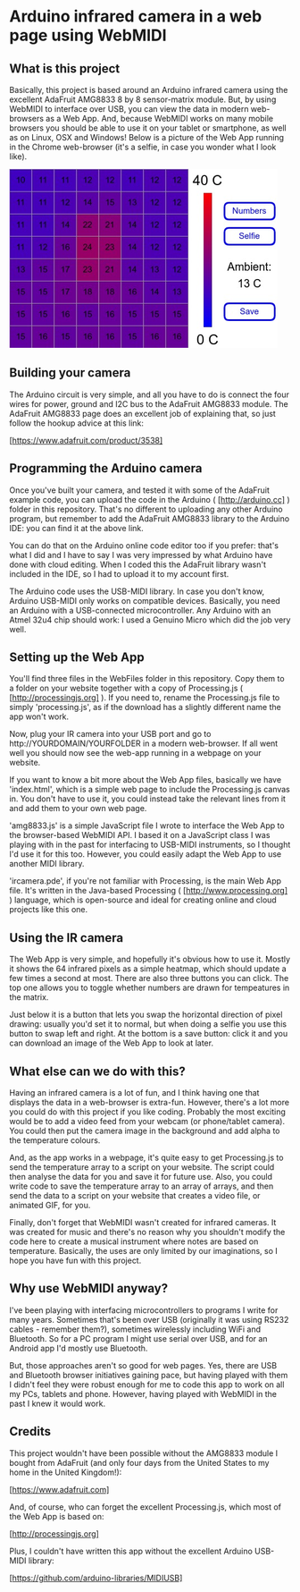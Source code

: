 # Arduino infrared camera in a web page using WebMIDI

## What is this project

Basically, this project is based around an Arduino infrared camera using the excellent AdaFruit AMG8833 8 by 8 sensor-matrix module. But, by using WebMIDI to interface over USB, you can view the data in modern web-browsers as a Web App. And, because WebMIDI works on many mobile browsers you should be able to use it on your tablet or smartphone, as well as on Linux, OSX and Windows! Below is a picture of the Web App running in the Chrome web-browser (it's a selfie, in case you wonder what I look like).


![alt text](https://github.com/drandrewthomas/IRDuinoMIDICamera/blob/master/Images/ircamera.jpg "An of the IR data saved from the Web App")

## Building your camera

The Arduino circuit is very simple, and all you have to do is connect the four wires for power, ground and I2C bus to the AdaFruit AMG8833 module. The AdaFruit AMG8833 page does an excellent job of explaining that, so just follow the hookup advice at this link:

[https://www.adafruit.com/product/3538]

## Programming the Arduino camera

Once you've built your camera, and tested it with some of the AdaFruit example code, you can upload the code in the Arduino ( [http://arduino.cc] ) folder in this repository. That's no different to uploading any other Arduino program, but remember to add the AdaFruit AMG8833 library to the Arduino IDE: you can find it at the above link.

You can do that on the Arduino online code editor too if you prefer: that's what I did and I have to say I was very impressed by what Arduino have done with cloud editing. When I coded this the AdaFruit library wasn't included in the IDE, so I had to upload it to my account first.

The Arduino code uses the USB-MIDI library. In case you don't know, Arduino USB-MIDI only works on compatible devices. Basically, you need an Arduino with a USB-connected microcontroller. Any Arduino with an Atmel 32u4 chip should work: I used a Genuino Micro which did the job very well.

## Setting up the Web App

You'll find three files in the WebFiles folder in this repository. Copy them to a folder on your website together with a copy of Processing.js ( [http://processingjs.org] ). If you need to, rename the Processing.js file to simply 'processing.js', as if the download has a slightly different name the app won't work.

Now, plug your IR camera into your USB port and go to http://YOURDOMAIN/YOURFOLDER in a modern web-browser. If all went well you should now see the web-app running in a webpage on your website.

If you want to know a bit more about the Web App files, basically we have 'index.html', which is a simple web page to include the Processing.js canvas in. You don't have to use it, you could instead take the relevant lines from it and add them to your own web page.

'amg8833.js' is a simple JavaScript file I wrote to interface the Web App to the browser-based WebMIDI API. I based it on a JavaScript class I was playing with in the past for interfacing to USB-MIDI instruments, so I thought I'd use it for this too. However, you could easily adapt the Web App to use another MIDI library.

'ircamera.pde', if you're not familiar with Processing, is the main Web App file. It's written in the Java-based Processing ( [http://www.processing.org] ) language, which is open-source and ideal for creating online and cloud projects like this one.

## Using the IR camera

The Web App is very simple, and hopefully it's obvious how to use it. Mostly it shows the 64 infrared pixels as a simple heatmap, which should update a few times a second at most. There are also three buttons you can click. The top one allows you to toggle whether numbers are drawn for tempeatures in the matrix.

Just below it is a button that lets you swap the horizontal direction of pixel drawing: usually you'd set it to normal, but when doing a selfie you use this button to swap left and right. At the bottom is a save button: click it and you can download an image of the Web App to look at later.

## What else can we do with this?

Having an infrared camera is a lot of fun, and I think having one that displays the data in a web-browser is extra-fun. However, there's a lot more you could do with this project if you like coding. Probably the most exciting would be to add a video feed from your webcam (or phone/tablet camera). You could then put the camera image in the background and add alpha to the temperature colours.

And, as the app works in a webpage, it's quite easy to get Processing.js to send the temperature array to a script on your website. The script could then analyse the data for you and save it for future use. Also, you could write code to save the temperature array to an array of arrays, and then send the data to a script on your website that creates a video file, or animated GIF, for you.

Finally, don't forget that WebMIDI wasn't created for infrared cameras. It was created for music and there's no reason why you shouldn't modify the code here to create a musical instrument where notes are based on temperature. Basically, the uses are only limited by our imaginations, so I hope you have fun with this project.

## Why use WebMIDI anyway?

I've been playing with interfacing microcontrollers to programs I write for many years. Sometimes that's been over USB (originally it was using RS232 cables - remember them?), sometimes wirelessly including WiFi and Bluetooth. So for a PC program I might use serial over USB, and for an Android app I'd mostly use Bluetooth.

But, those approaches aren't so good for web pages. Yes, there are USB and Bluetooth browser initiatives gaining pace, but having played with them I didn't feel they were robust enough for me to code this app to work on all my PCs, tablets and phone. However, having played with WebMIDI in the past I knew it would work.

## Credits

This project wouldn't have been possible without the AMG8833 module I bought from AdaFruit (and only four days from the United States to my home in the United Kingdom!):

[https://www.adafruit.com]

And, of course, who can forget the excellent Processing.js, which most of the Web App is based on:

[http://processingjs.org]

Plus, I couldn't have written this app without the excellent Arduino USB-MIDI library:

[https://github.com/arduino-libraries/MIDIUSB]

